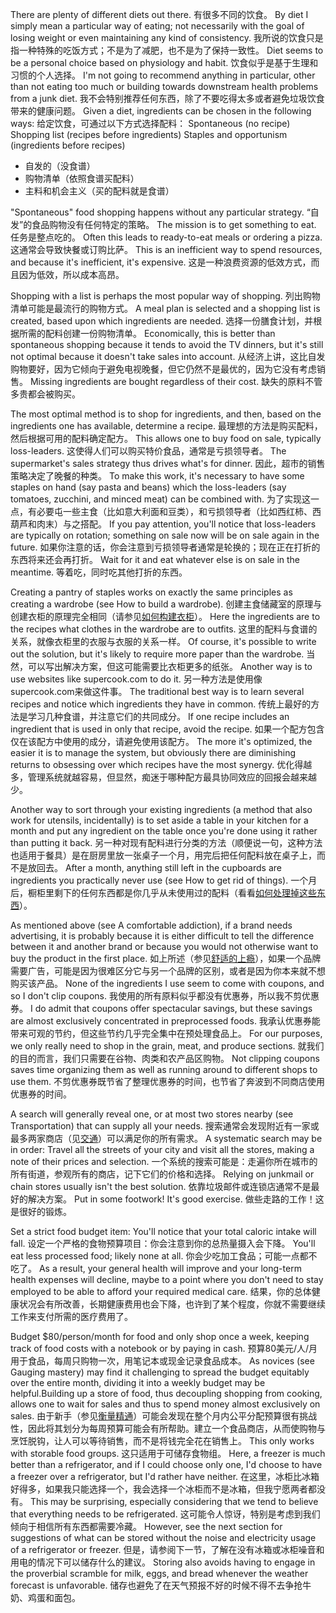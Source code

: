 There  are  plenty  of  different  diets  out  there. 
有很多不同的饮食。
By  diet  I  simply  mean  a particular way of eating; not necessarily with the goal of losing weight or even maintaining  any kind of  consistency. 
我所说的饮食只是指一种特殊的吃饭方式；不是为了减肥，也不是为了保持一致性。
Diet seems  to be a personal  choice  based on  physiology  and  habit. 
饮食似乎是基于生理和习惯的个人选择。
I'm  not  going  to  recommend  anything  in  particular, other than not eating too much or building towards downstream health problems from a junk diet. 
我不会特别推荐任何东西，除了不要吃得太多或者避免垃圾饮食带来的健康问题。
Given a diet, ingredients can be chosen in the following ways: 
给定饮食，可通过以下方式选择配料：
Spontaneous (no recipe) 
Shopping list (recipes before ingredients) 
Staples and opportunism (ingredients before recipes) 
- 自发的（没食谱）
- 购物清单（依照食谱买配料）
- 主料和机会主义（买的配料就是食谱）

"Spontaneous"  food  shopping  happens  without  any  particular  strategy. 
“自发”的食品购物没有任何特定的策略。
The mission  is  to  get  something  to  eat. 
任务是整点吃的。
Often  this  leads  to  ready-to-eat  meals  or ordering a pizza. 
这通常会导致快餐或订购比萨。
This is an inefficient way to spend resources, and because it's inefficient, it's expensive. 
这是一种浪费资源的低效方式，而且因为低效，所以成本高昂。

Shopping with  a list  is  perhaps  the  most  popular  way  of  shopping. 
列出购物清单可能是最流行的购物方式。
A  meal plan is selected and a shopping list is created, based upon which ingredients are needed. 
选择一份膳食计划，并根据所需的配料创建一份购物清单。
Economically, this is better than spontaneous shopping because it tends to avoid the TV dinners, but it's still not optimal because it doesn't take sales into account. 
从经济上讲，这比自发购物要好，因为它倾向于避免电视晚餐，但它仍然不是最优的，因为它没有考虑销售。
Missing ingredients are bought regardless of their cost. 
缺失的原料不管多贵都会被购买。

The most optimal method is to shop for ingredients, and then, based on the ingredients one has available, determine a recipe. 
最理想的方法是购买配料，然后根据可用的配料确定配方。
This allows one to buy food on sale,  typically  loss-leaders. 
这使得人们可以购买特价食品，通常是亏损领导者。
The  supermarket's  sales  strategy  thus  drives  what's for dinner. 
因此，超市的销售策略决定了晚餐的种类。
To make this work, it's necessary to have some staples on  hand (say pasta  and  beans)  which  the  loss-leaders  (say  tomatoes,  zucchini,  and  minced meat) can be combined with. 
为了实现这一点，有必要屯一些主食（比如意大利面和豆类），和亏损领导者（比如西红柿、西葫芦和肉末）与之搭配。
If you pay attention, you'll notice that loss-leaders are  typically  on  rotation;  something  on  sale  now  will  be  on  sale  again  in  the future. 
如果你注意的话，你会注意到亏损领导者通常是轮换的；现在正在打折的东西将来还会再打折。
Wait for it and eat whatever else is on sale in the meantime. 
等着吃，同时吃其他打折的东西。

Creating a pantry of staples works on exactly the same principles as creating a  wardrobe  (see  How  to  build  a  wardrobe). 
创建主食储藏室的原理与创建衣柜的原理完全相同（请参见[如何构建衣柜]()）。
Here  the  ingredients  are  to  the recipes  what  clothes  in  the  wardrobe  are  to  outfits. 
这里的配料与食谱的关系，就像衣柜里的衣服与衣服的关系一样。
Of  course,  it's  possible  to write  out  the  solution,  but  it's  likely  to  require  more  paper  than  the  wardrobe. 
当然，可以写出解决方案，但这可能需要比衣柜更多的纸张。
Another way is to use websites like supercook.com to do it. 
另一种方法是使用像supercook.com来做这件事。
The traditional best way  is  to  learn  several  recipes  and  notice  which  ingredients  they  have  in common. 
传统上最好的方法是学习几种食谱，并注意它们的共同成分。
If  one  recipe  includes  an  ingredient  that  is  used  in  only  that  recipe, avoid the recipe. 
如果一个配方包含仅在该配方中使用的成分，请避免使用该配方。
The more it's optimized, the easier it is to manage the system, but obviously there are diminishing returns to obsessing over which recipes have the most synergy. 
优化得越多，管理系统就越容易，但显然，痴迷于哪种配方最具协同效应的回报会越来越少。

Another  way  to  sort  through  your  existing  ingredients  (a  method  that  also work for utensils, incidentally) is to set aside a table in your kitchen for a month and put any ingredient on the table once you're done using it rather than putting it  back. 
另一种对现有配料进行分类的方法（顺便说一句，这种方法也适用于餐具）是在厨房里放一张桌子一个月，用完后把任何配料放在桌子上，而不是放回去。
After  a  month,  anything  still  left  in  the  cupboards  are  ingredients  you practically never use (see How to get rid of things). 
一个月后，橱柜里剩下的任何东西都是你几乎从未使用过的配料（看看[如何处理掉这些东西]()）。

As  mentioned  above  (see  A  comfortable  addiction),  if  a  brand  needs advertising,  it  is  probably  because  it  is  either  difficult  to  tell  the  difference between it and another brand or because you would not otherwise want to buy the product in the first place. 
如上所述（参见[舒适的上瘾]()），如果一个品牌需要广告，可能是因为很难区分它与另一个品牌的区别，或者是因为你本来就不想购买该产品。
None of the ingredients I use seem to come with coupons, and so I don't clip coupons. 
我使用的所有原料似乎都没有优惠券，所以我不剪优惠券。
I do admit that coupons offer spectacular savings,  but  these  savings  are  almost  exclusively  concentrated  in  preprocessed foods. 
我承认优惠券能带来可观的节约，但这些节约几乎完全集中在预处理食品上。
For  our  purposes,  we  only  really  need  to  shop  in  the  grain,  meat,  and produce  sections. 
就我们的目的而言，我们只需要在谷物、肉类和农产品区购物。
Not  clipping  coupons  saves  time  organizing  them  as  well  as running around to different shops to use them. 
不剪优惠券既节省了整理优惠券的时间，也节省了奔波到不同商店使用优惠券的时间。

A  search  will  generally  reveal  one,  or  at  most  two  stores  nearby  (see Transportation)  that  can  supply  all  your  needs. 
搜索通常会发现附近有一家或最多两家商店（见[交通]()）可以满足你的所有需求。
A  systematic  search  may  be  in order: Travel all the streets of your city and visit all the stores, making a note of their  prices and selection. 
一个系统的搜索可能是：走遍你所在城市的所有街道，参观所有的商店，记下它们的价格和选择。
Relying on  junkmail  or  chain  stores  usually  isn't  the best solution. 
依靠垃圾邮件或连锁店通常不是最好的解决方案。
Put in some footwork! It's good exercise. 
做些走路的工作！这是很好的锻炼。

Set a strict food budget item: You'll notice that your total caloric intake will fall. 
设定一个严格的食物预算项目：你会注意到你的总热量摄入会下降。
You'll eat less processed food; likely none at all. 
你会少吃加工食品；可能一点都不吃了。
As a result, your general health will improve and your long-term health expenses will decline, maybe to a point where you don't need to stay employed to be able to afford your required medical care. 
结果，你的总体健康状况会有所改善，长期健康费用也会下降，也许到了某个程度，你就不需要继续工作来支付所需的医疗费用了。

Budget $80/person/month for food and only shop once a week, keeping track of  food  costs  with  a  notebook  or  by  paying  in  cash. 
预算80美元/人/月用于食品，每周只购物一次，用笔记本或现金记录食品成本。
As  novices  (see  Gauging mastery) may find it challenging to spread the budget equitably over the entire month,  dividing  it  into  a  weekly  budget  may  be  helpful.Building  up  a  store  of food, thus decoupling shopping  from cooking, allows one to  wait  for sales  and thus to spend money almost exclusively on sales. 
由于新手（参见[衡量精通]()）可能会发现在整个月内公平分配预算很有挑战性，因此将其划分为每周预算可能会有所帮助。建立一个食品商店，从而使购物与烹饪脱钩，让人可以等待销售，而不是将钱完全花在销售上。
This only works with storable food  groups. 
这只适用于可储存食物组。
Here,  a  freezer  is  much  better  than  a  refrigerator,  and  if  I  could choose  only  one,  I'd  choose  to  have  a  freezer  over  a  refrigerator,  but  I'd  rather have  neither. 
在这里，冰柜比冰箱好得多，如果我只能选择一个，我会选择一个冰柜而不是冰箱，但我宁愿两者都没有。
This  may  be  surprising,  especially  considering  that  we  tend  to believe  that  everything  needs  to  be  refrigerated. 
这可能令人惊讶，特别是考虑到我们倾向于相信所有东西都需要冷藏。
However,  see  the  next  section for suggestions of what can be stored without the noise and electricity usage of a refrigerator  or  freezer. 
但是，请参阅下一节，了解在没有冰箱或冰柜噪音和用电的情况下可以储存什么的建议。
Storing  also  avoids  having  to  engage  in  the  proverbial scramble for milk, eggs, and bread whenever the weather forecast is unfavorable.
储存也避免了在天气预报不好的时候不得不去争抢牛奶、鸡蛋和面包。
